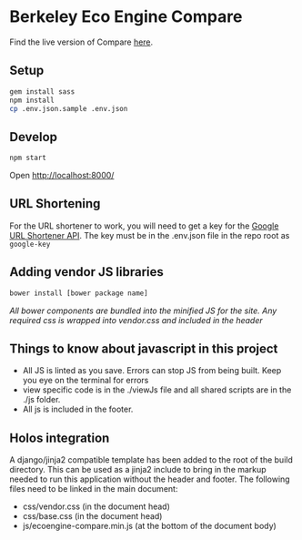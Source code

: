 # Berkeley Eco Engine Compare

Find the live version of Compare [here](https://holos.berkeley.edu/compare/).

## Setup

```bash
gem install sass
npm install
cp .env.json.sample .env.json
```

## Develop

```bash
npm start
```

Open [http://localhost:8000/](http://localhost:8000/)

## URL Shortening
For the URL shortener to work, you will need to get a key for the [Google URL Shortener API](https://developers.google.com/url-shortener/v1/getting_started). The key must be in the .env.json file in the repo root as `google-key`

## Adding vendor JS libraries
```bash
bower install [bower package name]
```
_All bower components are bundled into the minified JS for the site. Any required css is wrapped into vendor.css and included in the header_

## Things to know about javascript in this project
   * All JS is linted as you save. Errors can stop JS from being built. Keep you eye on the terminal for errors
   * view specific code is in the ./viewJs file and all shared scripts are in the ./js folder.
   * All js is included in the footer.

## Holos integration
A django/jinja2 compatible template has been added to the root of the build directory. This can be used as a jinja2 include to bring in the markup needed to run this application without the header and footer. The following files need to be linked in the main document:

   * css/vendor.css (in the document head)
   * css/base.css (in the document head)
   * js/ecoengine-compare.min.js (at the bottom of the document body)
